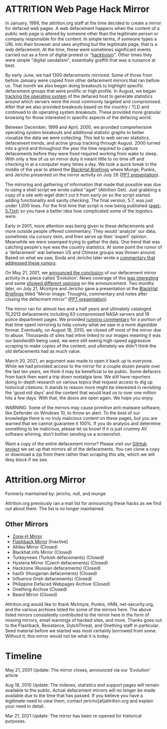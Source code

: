# ATTRITION Web Page Hack Mirror

In January, 1999, the attrition.org staff at the time decided to create a mirror for defaced web pages. A web defacement happens when the content of a public web page is altered by someone other than the legitimate person or company responsible for the content. In simple terms, if someone types a URL into their browser and sees anything but the legitimate page, that is a web defacement. At the time, these were sometimes significant events carried out as a form of digital protest or "[hacktivism](https://en.wikipedia.org/wiki/Hacktivism)". Other times they were simple "digital vandalism", essentially graffiti that was a nuisance at best.

By early June, we had 1300 defacements mirrored. Some of those from before January were copied from other defacement mirrors that ran before us. That month we also began doing breakouts to highlight specific defacement groups that were prolific or high profile. In August, we began [tracking the operating system](https://attrition.org/news/content/99-08-05.001.html) of the defaced host to generate statistics around which servers were the most commonly targeted and compromised. After that we also provided breakouts based on the country / TLD and continued to do operating system breakouts. These provided more granular browsing for those interested in specific aspects of the defacing world.

Between December, 1999 and April, 2000, we provided comprehensive operating system breakouts and additional statistic graphs to better visualize the data we were collecting. This led to web server statistics, defacement trends, and active group tracking through August. 2000 turned into a grind and throughout the year the time required to capture defacements before they were fixed required working from wake to sleep. With only a few of us on mirror duty it meant little to no time off and checking in at a computer many times a day. We took a quick break in the middle of the year to attend the [BlackHat Briefings](https://www.blackhat.com/html/bh-media-archives/bh-archives-2000.html) where Munge, Punkis, and Jericho presented on the mirror activity on July 26 ([PPT presentation](https://attrition.org/security/conferences/BH-2000-fff-public.ppt)).

The mirroring and gathering of information that made that possible was due to using a shell script we wrote called "aget" (Attrition Get). Just grabbing a copy of a site with wget didn't cut it from early on so the script started adding functionality and sanity checking. The final version, 5.7, was just under 1,000 lines. For the first time that script is now being published ([aget-5.7.txt](https://attrition.org/mirror/aget-5.7.txt)) so you have a better idea how complicated some of the logistics were.

Early in 2001, more attention was being given to these defacements and more outside people offered commentary. They would 'analyze' our data, sometimes via cursory skim, and then serve up their 'expert' opinion. Meanwhile we were swamped trying to gather the data. One trend that was catching people's eye was the country statistics. At some point the rumor of a 'defacement' war between US and Chinese groups was thrown around. Based on what we saw, Sioda and Jericho later wrote a [commentary that addressed these rumors](https://attrition.org/security/commentary/cn-us-war.html).

On May 21, 2001, we [announced the conclusion](https://attrition.org/news/content/01-05-21.001.html) of our defacement mirror activity in a piece called 'Evolution'. News coverage of this [was interesting](https://www.wired.com/2001/05/attrition-offs-its-hacker-monitor/) and some [showed different opinions](https://www.computerworld.com/article/2582627/attrition-org-stops-mirroring-web-site-defacements.html) on the announcement. Two months later, on July 21, Mcintyre and Jericho gave a presentation at the [BlackHat Briefings](https://www.blackhat.com/html/bh-usa-01/bh-usa-01-schedule.html) titled "Mirror Image: Thoughts, commentary and notes after closing the defacment mirror" ([PPT presentation](https://attrition.org/security/conferences/BH-2001-MirrorImage-public.ppt)).

The mirror ran for almost two and a half years and ultimately cataloged 15,2013 defacements including 63 compromised NASA servers and 19 police department pages. We provided [running commentary](https://attrition.org/security/commentary/) for a portion of that time spent mirroring to help convey what we saw in a more digestible format. Eventually, on August 18, 2010, we closed off most of the mirror due to abuse. Thousands of sites had inline linked to our images meaning it was our bandwidth being used, we were still seeing high-speed aggressive scraping to make copies of the content, and ultimately we didn't think the old defacements had as much value.

March 20, 2021, an argument was made to open it back up to everyone. While we had provided access to the mirror for a couple dozen people over the last ten years, we think it may be beneficial to be public. Some defacers from back then want a trip down nostalgia lane. We still have reporters doing in-depth research on various topics that request access to dig up historical citations. It stands to reason more might be interested in revisiting the 'good old days' and the content that would lead us to over one million hits a few days. With that, the doors are open again. We hope you enjoy.

WARNING: Some of the mirrors may cause primitive anti-malware software, like Defender on Windows 10, to throw an alert. To the best of our knowledge there is no truly malicious content on these pages, but you are warned that we cannot guarantee it 100%. If you do analysis and determine something to be malicious, please let us know! If it is just crummy AV software whining, don't bother sending us a screenshot.

Want a copy of the entire defacement mirror? Please visit our [GitHub project](https://github.com/attrition-org/web-hack-mirror/) we set up that mirrors all of the defacements. You can clone a copy or download a zip from there rather than scraping this site, which we will likey block if we see.

# Attrition.org Mirror

Formerly maintained by: jericho, null, and munge

Attrition.org previously ran a mail list for announcing these hacks as we find out about them. The list is no longer maintained.

## Other Mirrors

* [Zone-H Mirror](http://www.zone-h.org/)
* [Flashback Mirror](http://www.flashback.se/hack/) [Inactive]
* Alldas Mirror (Closed)
* Blackhat.info Mirror (Closed)
* Turkeynews (Turkish defacements) (Closed)
* Hysteria Mirror (Czech defacements) (Closed)
* Hackzone (Russian defacements) (Closed)
* hax0r (Hungarian defacements) (Closed)
* Influence (Irish defacements) (Closed)
* Philippine Defaced Webpages Archive (Closed)
* Onething Archive (Closed)
* Beard Mirror (Closed)

Attrition.org would like to thank McIntyre, Punkis, HNN, net-security.org, and the various archives listed for some of the mirrors here. The above listed mirrors consistently contributed to the mirror here in the form of missing mirrors, email warnings of hacked sites, and more. Thanks goes out to the Flashback, Resistance, DutchThreat, and Onething staff in particular. Seed material before we started was most certainly borrowed from some. Without it, this mirror would not be what it is today.

# Timeline

May 21, 2001 Update: The mirror closes, announced via our 'Evolution' article

Aug 18, 2010 Update: The indexes, statistics and support pages will remain available to the public. Actual defacement mirrors will no longer be made available due to the time that has passed. If you believe you have a legitimate need to view them, contact jericho[at]attrition.org and explain your need in detail.

Mar 21, 2021 Update: The mirror has been re-opened for historical purposes.
